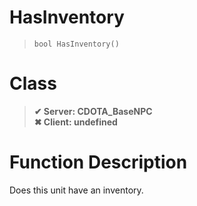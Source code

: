 # HasInventory
> `bool HasInventory()`
# Class
> __✔ Server: CDOTA_BaseNPC__  
> __✖ Client: undefined__  
# Function Description
Does this unit have an inventory.
